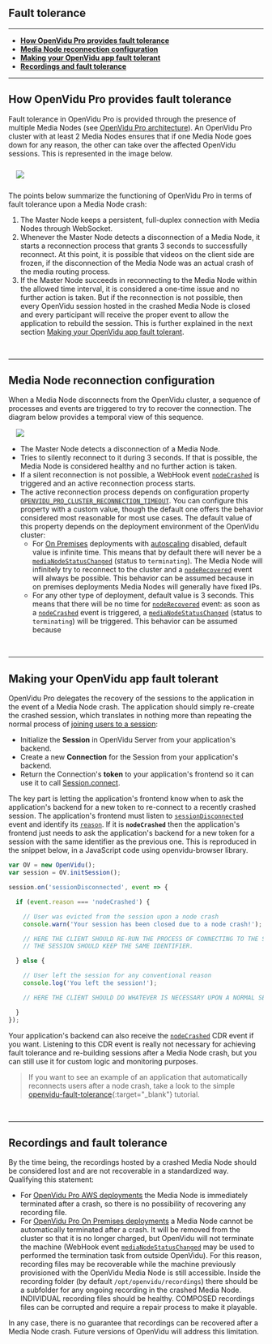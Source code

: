 <h2 id="section-title">Fault tolerance</h2>
<hr>

- **[How OpenVidu Pro provides fault tolerance](#how-openvidu-pro-provides-fault-tolerance)**
- **[Media Node reconnection configuration](#media-node-reconnection-configuration)**
- **[Making your OpenVidu app fault tolerant](#making-your-openvidu-app-fault-tolerant)**
- **[Recordings and fault tolerance](#recordings-and-fault-tolerance)**

---

## How OpenVidu Pro provides fault tolerance

Fault tolerance in OpenVidu Pro is provided through the presence of multiple Media Nodes (see [OpenVidu Pro architecture](openvidu-pro/scalability/#openvidu-pro-architecture)). An OpenVidu Pro cluster with at least 2 Media Nodes ensures that if one Media Node goes down for any reason, the other can take over the affected OpenVidu sessions. This is represented in the image below.

<div class="row">
    <div class="pro-gallery" style="margin: 25px 15px 25px 15px">
        <a data-fancybox="gallery-pro1" href="img/docs/openvidu-pro/fault-tolerance.png" data-caption='If the Media Node hosting "Session 1" crashes, a healthy Media Node can take over it. The application can re-create "Session 1" and clients may reconnect to it'><img class="img-responsive" style="margin: auto; max-height: 480px; transform: translateZ(0); image-rendering: -webkit-optimize-contrast;" src="img/docs/openvidu-pro/fault-tolerance.png"/></a>
    </div>
</div>

The points below summarize the functioning of OpenVidu Pro in terms of fault tolerance upon a Media Node crash:

1. The Master Node keeps a persistent, full-duplex connection with Media Nodes through WebSocket.
2. Whenever the Master Node detects a disconnection of a Media Node, it starts a reconnection process that grants 3 seconds to successfully reconnect. At this point, it is possible that videos on the client side are frozen, if the disconnection of the Media Node was an actual crash of the media routing process.
3. If the Master Node succeeds in reconnecting to the Media Node within the allowed time interval, it is considered a one-time issue and no further action is taken. But if the reconnection is not possible, then every OpenVidu session hosted in the crashed Media Node is closed and every participant will receive the proper event to allow the application to rebuild the session. This is further explained in the next section [Making your OpenVidu app fault tolerant](#making-your-openvidu-app-fault-tolerant).

<br>

---

## Media Node reconnection configuration

When a Media Node disconnects from the OpenVidu cluster, a sequence of processes and events are triggered to try to recover the connection.
The diagram below provides a temporal view of this sequence.

<div class="row">
    <div class="pro-gallery" style="margin: 15px">
        <a data-fancybox="gallery-pro2" href="img/docs/cdr/node-crashed.png"><img class="img-responsive" style="margin: auto; max-height: 325px; transform: translateZ(0); image-rendering: -webkit-optimize-contrast;" src="img/docs/cdr/node-crashed.png"/></a>
    </div>
</div>

- The Master Node detects a disconnection of a Media Node.
- Tries to silently reconnect to it during 3 seconds. If that is possible, the Media Node is considered healthy and no further action is taken.
- If a silent reconnection is not possible, a WebHook event [`nodeCrashed`](reference-docs/openvidu-server-cdr/#nodecrashed) is triggered and an active reconnection process starts.
- The active reconnection process depends on configuration property [`OPENVIDU_PRO_CLUSTER_RECONNECTION_TIMEOUT`](reference-docs/openvidu-config/#configuration-parameters-for-openvidu-pro). You can configure this property with a custom value, though the default one offers the behavior considered most reasonable for most use cases. The default value of this property depends on the deployment environment of the OpenVidu cluster:
    - For [On Premises](deployment/pro/on-premises/) deployments with [autoscaling](openvidu-pro/scalability/#autoscaling) disabled, default value is infinite time. This means that by default there will never be a [`mediaNodeStatusChanged`](reference-docs/openvidu-server-cdr/#medianodestatuschanged) (status to `terminating`). The Media Node will infinitely try to reconnect to the cluster and a [`nodeRecovered`](reference-docs/openvidu-server-cdr/#noderecovered) event will always be possible. This behavior can be assumed because in on premises deployments Media Nodes will generally have fixed IPs.
    - For any other type of deployment, default value is 3 seconds. This means that there will be no time for [`nodeRecovered`](reference-docs/openvidu-server-cdr/#noderecovered) event: as soon as a [`nodeCrashed`](reference-docs/openvidu-server-cdr/#nodecrashed) event is triggered, a [`mediaNodeStatusChanged`](reference-docs/openvidu-server-cdr/#medianodestatuschanged) (status to `terminating`) will be triggered. This behavior can be assumed because 

<br>

---

## Making your OpenVidu app fault tolerant

OpenVidu Pro delegates the recovery of the sessions to the application in the event of a Media Node crash. The application should simply re-create the crashed session, which translates in nothing more than repeating the normal process of [joining users to a session](cheatsheet/join-session/):

- Initialize the **Session** in OpenVidu Server from your application's backend.
- Create a new **Connection** for the Session from your application's backend.
- Return the Connection's **token** to your application's frontend so it can use it to call [Session.connect](api/openvidu-browser/classes/Session.html#connect).

The key part is letting the application's frontend know when to ask the application's backend for a new token to re-connect to a recently crashed session. The application's frontend must listen to [`sessionDisconnected`](api/openvidu-browser/interfaces/SessionEventMap.html#sessionDisconnected) event and identify its [`reason`](api/openvidu-browser/classes/SessionDisconnectedEvent.html#reason). If it is **`nodeCrashed`** then the application's frontend just needs to ask the application's backend for a new token for a session with the same identifier as the previous one. This is reproduced in the snippet below, in a JavaScript code using openvidu-browser library.

```javascript
var OV = new OpenVidu();
var session = OV.initSession();

session.on('sessionDisconnected', event => {

  if (event.reason === 'nodeCrashed') {

    // User was evicted from the session upon a node crash
    console.warn('Your session has been closed due to a node crash!');

    // HERE THE CLIENT SHOULD RE-RUN THE PROCESS OF CONNECTING TO THE SESSION AS NORMAL.
    // THE SESSION SHOULD KEEP THE SAME IDENTIFIER.

  } else {

    // User left the session for any conventional reason
    console.log('You left the session!');

    // HERE THE CLIENT SHOULD DO WHATEVER IS NECESSARY UPON A NORMAL SESSION CLOSURE.

  }
});
```

Your application's backend can also receive the [`nodeCrashed`](reference-docs/openvidu-server-cdr/#nodecrashed) CDR event if you want. Listening to this CDR event is really not necessary for achieving fault tolerance and re-building sessions after a Media Node crash, but you can still use it for custom logic and monitoring purposes.

> If you want to see an example of an application that automatically reconnects users after a node crash, take a look to the simple [openvidu-fault-tolerance](https://github.com/OpenVidu/openvidu-tutorials/tree/master/openvidu-fault-tolerance){:target="_blank"} tutorial.

<br>

---

## Recordings and fault tolerance

By the time being, the recordings hosted by a crashed Media Node should be considered lost and are not recoverable in a standardized way. Qualifying this statement:

- For [OpenVidu Pro AWS deployments](deployment/pro/aws/) the Media Node is immediately terminated after a crash, so there is no possibility of recovering any recording file.
- For [OpenVidu Pro On Premises deployments](deployment/pro/on-premises/) a Media Node cannot be automatically terminated after a crash. It will be removed from the cluster so that it is no longer charged, but OpenVidu will not terminate the machine (WebHook event [`mediaNodeStatusChanged`](reference-docs/openvidu-server-cdr/#medianodestatuschanged) may be used to performed the termination task from outside OpenVidu). For this reason, recording files may be recoverable while the machine previously provisioned with the OpenVidu Media Node is still accessible. Inside the recording folder (by default `/opt/openvidu/recordings`) there should be a subfolder for any ongoing recording in the crashed Media Node. INDIVIDUAL recording files should be healthy. COMPOSED recordings files can be corrupted and require a repair process to make it playable.

In any case, there is no guarantee that recordings can be recovered after a Media Node crash. Future versions of OpenVidu will address this limitation.

<br>

<link rel="stylesheet" href="https://cdnjs.cloudflare.com/ajax/libs/fancybox/3.1.20/jquery.fancybox.min.css" />
<script src="https://cdnjs.cloudflare.com/ajax/libs/fancybox/3.1.20/jquery.fancybox.min.js"></script>
<script>
  $().fancybox({
    selector : '[data-fancybox]',
    infobar : true,
    arrows : false,
    loop: true,
    protect: true,
    transitionEffect: 'slide',
    buttons : [
        'close'
    ],
    clickOutside : 'close',
    clickSlide   : 'close',
  });
</script>
